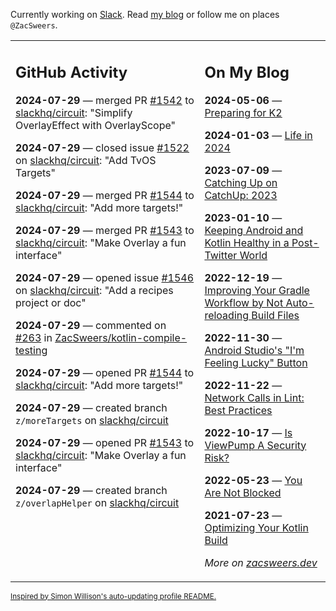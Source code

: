 Currently working on [Slack](https://slack.com/). Read [my blog](https://zacsweers.dev/) or follow me on places `@ZacSweers`.

<table><tr><td valign="top" width="60%">

## GitHub Activity
<!-- githubActivity starts -->
**2024-07-29** — merged PR [#1542](https://github.com/slackhq/circuit/pull/1542) to [slackhq/circuit](https://github.com/slackhq/circuit): "Simplify OverlayEffect with OverlayScope"

**2024-07-29** — closed issue [#1522](https://github.com/slackhq/circuit/issues/1522) on [slackhq/circuit](https://github.com/slackhq/circuit): "Add TvOS Targets"

**2024-07-29** — merged PR [#1544](https://github.com/slackhq/circuit/pull/1544) to [slackhq/circuit](https://github.com/slackhq/circuit): "Add more targets!"

**2024-07-29** — merged PR [#1543](https://github.com/slackhq/circuit/pull/1543) to [slackhq/circuit](https://github.com/slackhq/circuit): "Make Overlay a fun interface"

**2024-07-29** — opened issue [#1546](https://github.com/slackhq/circuit/issues/1546) on [slackhq/circuit](https://github.com/slackhq/circuit): "Add a recipes project or doc"

**2024-07-29** — commented on [#263](https://github.com/ZacSweers/kotlin-compile-testing/pull/263#issuecomment-2255936972) in [ZacSweers/kotlin-compile-testing](https://github.com/ZacSweers/kotlin-compile-testing)

**2024-07-29** — opened PR [#1544](https://github.com/slackhq/circuit/pull/1544) to [slackhq/circuit](https://github.com/slackhq/circuit): "Add more targets!"

**2024-07-29** — created branch `z/moreTargets` on [slackhq/circuit](https://github.com/slackhq/circuit)

**2024-07-29** — opened PR [#1543](https://github.com/slackhq/circuit/pull/1543) to [slackhq/circuit](https://github.com/slackhq/circuit): "Make Overlay a fun interface"

**2024-07-29** — created branch `z/overlapHelper` on [slackhq/circuit](https://github.com/slackhq/circuit)
<!-- githubActivity ends -->
</td><td valign="top" width="40%">

## On My Blog
<!-- blog starts -->
**2024-05-06** — [Preparing for K2](https://www.zacsweers.dev/preparing-for-k2/)

**2024-01-03** — [Life in 2024](https://www.zacsweers.dev/life-in-2024/)

**2023-07-09** — [Catching Up on CatchUp: 2023](https://www.zacsweers.dev/catching-up-on-catchup-2023/)

**2023-01-10** — [Keeping Android and Kotlin Healthy in a Post-Twitter World](https://www.zacsweers.dev/keeping-android-healthy/)

**2022-12-19** — [Improving Your Gradle Workflow by Not Auto-reloading Build Files](https://www.zacsweers.dev/improving-your-workflow-by-not-auto-reloading-build-files/)

**2022-11-30** — [Android Studio's "I'm Feeling Lucky" Button](https://www.zacsweers.dev/android-studios-im-feeling-lucky-button/)

**2022-11-22** — [Network Calls in Lint: Best Practices](https://www.zacsweers.dev/network-calls-in-lint-best-practices/)

**2022-10-17** — [Is ViewPump A Security Risk?](https://www.zacsweers.dev/is-viewpump-a-security-risk/)

**2022-05-23** — [You Are Not Blocked](https://www.zacsweers.dev/you-are-not-blocked/)

**2021-07-23** — [Optimizing Your Kotlin Build](https://www.zacsweers.dev/optimizing-your-kotlin-build/)
<!-- blog ends -->
_More on [zacsweers.dev](https://zacsweers.dev/)_
</td></tr></table>

<sub><a href="https://simonwillison.net/2020/Jul/10/self-updating-profile-readme/">Inspired by Simon Willison's auto-updating profile README.</a></sub>